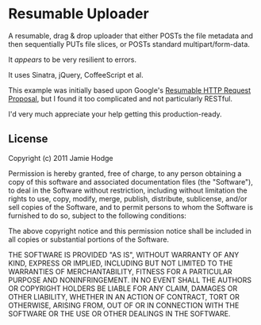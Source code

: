 Resumable Uploader
==================

A resumable, drag & drop uploader that either
POSTs the file metadata and then sequentially PUTs file slices, 
or POSTs standard multipart/form-data.

It _appears_ to be very resilient to errors.

It uses Sinatra, jQuery, CoffeeScript et al.

This example was initially based upon Google's [Resumable HTTP Request Proposal](http://code.google.com/p/gears/wiki/ResumableHttpRequestsProposal), 
but I found it too complicated and not particularly RESTful.

I'd very much appreciate your help getting this production-ready.

License
-------

Copyright (c) 2011 Jamie Hodge

Permission is hereby granted, free of charge, to any person obtaining
a copy of this software and associated documentation files (the
"Software"), to deal in the Software without restriction, including
without limitation the rights to use, copy, modify, merge, publish,
distribute, sublicense, and/or sell copies of the Software, and to
permit persons to whom the Software is furnished to do so, subject to
the following conditions:

The above copyright notice and this permission notice shall be
included in all copies or substantial portions of the Software.

THE SOFTWARE IS PROVIDED "AS IS", WITHOUT WARRANTY OF ANY KIND,
EXPRESS OR IMPLIED, INCLUDING BUT NOT LIMITED TO THE WARRANTIES OF
MERCHANTABILITY, FITNESS FOR A PARTICULAR PURPOSE AND
NONINFRINGEMENT. IN NO EVENT SHALL THE AUTHORS OR COPYRIGHT HOLDERS BE
LIABLE FOR ANY CLAIM, DAMAGES OR OTHER LIABILITY, WHETHER IN AN ACTION
OF CONTRACT, TORT OR OTHERWISE, ARISING FROM, OUT OF OR IN CONNECTION
WITH THE SOFTWARE OR THE USE OR OTHER DEALINGS IN THE SOFTWARE.


